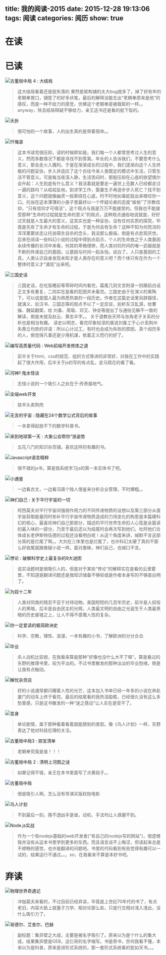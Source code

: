 title: 我的阅读-2015
date: 2015-12-28 19:13:06
tags: 阅读
categories: 阅历
show: true
---
# 在读

# 已读
![古董局中局 4 : 大结局](http://img3.doubanio.com/lpic/s28340239.jpg)
> 这大结局看着还是挺失落的 果然是架构铺的太大bug就多了。掉了好些年的老朝奉胃口，铺垫了的好多伏笔，最后的解释没能生出“老朝奉原来是他”的感叹，而是一种不给力的感觉，仿佛这个老朝奉是被栽赃的一样。。anyway，除去结局释疑不够给力，亲王这书还是看的挺下饭的。

![夭折](http://img3.douban.com/lpic/s28280322.jpg)
> 很可怕的一个故事，人的出生真的是带着宿命。。

![忏悔录](http://img4.douban.com/lpic/s28215148.jpg)
> 这本书读完很压抑，读的时候即如是。我们每一个人都曾思考过人生的意义，然而多数情况下都是寻找不到答案。年长的人告诉我们，不要思考什么意义，那会走火入魔的。于是在渐渐成长的过程中，我们逐渐向这个人生终极的问题妥协，步入并适应了这个古往今来人类既定的模式中生活，只管生活不管意义。可是每当夜深人静，生活苦闷时，那股压抑在心底的欲望偶尔会升起：人生到底有什么意义？我活着就是要走一遍世上无数人已经都走过一遍的路吗？从呱呱坠地，到求学工作，娶妻生子再逐步步入死亡？找不到意义，这个问题就像幽灵一般萦绕在心底，时不时地如毒蛇般出来噬咬你一口。托翁在这本薄薄的小册子里最终以一个怀疑论者的态度“皈依”了宗教信仰，“只有信仰才可得活”，这个观点与我是万万不能接受的。但我也不能接受那种“生命的过程就是生命的意义”的观点，这种观点通俗地说就是，好好过天就是人生最大的意义，这其实也是一种妥协，没有任何实质的探究，毕竟是先有了生命才有生命的过程，于是为何会有生命？这种不知为何而活的浑浑噩噩状态让托翁萌生自杀的念头，我没那么极端，倒是有点悲观厌世。后来在阅读一些科幻小说的过程中得到点启示，个人的生命放之于人类基因永续传播的长河中来看，何其的卑微缥缈，而人类对抗时间的唯一武器就是不断的传递自己的基因，让基因与时间一起永恒。说白了，人只是基因的工具，人类认识自身发现未知才是人类存在的意义吧？而个体只有在作为一个整体时意义才“涌现”出来吧。

![三国史话](http://img3.douban.com/lpic/s27467851.jpg)
>三国史话，在吃饭睡前等零碎时间内看完，篇尾几则文言附录一则跟前白话正文多有重复，二则实在是看的犯困并未看完。三国史由于在演义的熏陶下，可以说是国人最为熟悉热衷的一段历史。作者在这篇史话里另辟蹊径，就演义、后汉书、三国志等的观点予以了一定反驳，剖析东汉乱源，给曹操、魏延翻案，给 刘备、周瑜、邓艾、钟会等提出了与通俗见解不一致的解读，倒是未提及赵云、黄忠半字。。
>关于道教张天师与张角老子关系的分析也是相当有趣。
>读史以明志，看完印象较深的属说刘备工于心计丢荆州失鼎立均势的评语：所以心计过工，有时也会成为失败的原因，真个阅历多的人，倒觉得凡事还是少用机谋，依着正义而行的好了。

<!--more-->
![编写高质量代码 : Web前端开发修炼之道](http://img3.douban.com/lpic/s4388771.jpg)
>前半关于html，css的规范、组织方式等讲的非常好，对我在工作中的实践起了很大作用，后半关于js的写的有点乱，走马观花的看了看。

![河神1·鬼水怪谈](http://img3.doubanio.com/lpic/s24525658.jpg)
> 志怪小说的一个吸引人之处在于:传奇接地气。

![全端web开发](http://img3.doubanio.com/lpic/s28147538.jpg)
> 挂羊头卖狗肉

![无言的宇宙 : 隐藏在24个数学公式背后的故事](http://img3.douban.com/lpic/s28045752.jpg)
>一本拿得起放不下的数学科普书。

![来到地球第一天 : 大象公会帮你“涨姿势](http://img3.doubanio.com/lpic/s27713599.jpg)
>五花八门的知识杂货铺，喜欢这样的有趣的书。

![Javascript语言精粹](http://img3.douban.com/lpic/s3651235.jpg)
>很不错的js书，算是我系统学习js的第一本实体书了吧。

![小通鉴](http://img4.douban.com/lpic/s27161347.jpg)
>一边看古文，一边看冯唐个贱人借鉴来分析企业管理，不时爆粗。。

![神们自己 : 关于平行宇宙的一切](http://img3.doubanio.com/lpic/s27882508.jpg)
> 阿西莫夫对平行宇宙间强弱作用力的不同传递物质的设想以及第三部分从蛋宇宙获取能量同时弥补平行宇宙传递物质造成的力场变化的构思是本篇硬科幻的核心，最喜欢神们自己那部分，描述的平行世界生命扣人心弦是全篇读的最入味的一部分，乃至于最后还以为结尾时会再次写到他们，杜阿他们合体成长老伊斯特伍德的过程还没看明白呢！从这个角度来讲，缄默不言这部分真的是烂尾了啊。。大刘在三体里也是烂尾了，也许科幻太硬了真的不那么好收尾就跟悬疑小说一样。面对愚昧，神们自己，也缄口不言。

![悖论 : 破解科学史上最复杂的9大谜团](http://img3.doubanio.com/lpic/s27661058.jpg)
>说实话题材是很吸引人的，但是对于某些“悖论”的解释实在是看的云里雾里，不知道是翻译问题还是我知识储备不够抑或是作者本身写的不够直白明了。

![为奴十二年](http://img3.doubanio.com/lpic/s27187979.jpg)
>人类对同类的残忍不亚于对待动物。美国短短的几百年历史，前半是人奴役人的黑暗，后半是自由民主的光辉。人类最文明的自由之光诞生于人类最黑暗的历史废墟之上，让人不得不感慨人性的复杂。 

![你一定爱读的极简欧洲史](http://img3.douban.com/lpic/s4542951.jpg)
>科学、宗教，理性、浪漫，一本有趣的小书，了解欧洲的分分合合.

![毕业](http://img3.doubanio.com/lpic/s10419106.jpg)
>杀人动机比较弱，在我看来算是那种"好像也没什么大不了嘛"。算是看过的东野的推理书里，较为平淡的。不过书里散发的那种淡淡的毕业愁绪，倒是让我有点触动。

![解忧杂货店](http://img3.doubanio.com/lpic/s27284878.jpg)
>好的小说通常都闪耀着人性的光芒，这本加入书单已经一年多的小说在奔赴厦门的动车上终于看完，最后的结尾看的我热泪盈眶，已经很久没有这么多愁善感，只是这书散发的一种“迷之感动”让人实在是受不了。

![变身](http://img3.doubanio.com/lpic/s3894009.jpg)
>单论剧情，属于那种看着看着就能猜到的类型。像《鸟人计划》一样，东野表达了他对科技伦理的关注。

![古董局中局3 : 掠宝清单](http://img3.doubanio.com/lpic/s27963366.jpg)
>老朝奉究竟是谁！！！

![古董局中局 2 : 清明上河图之谜](http://img3.doubanio.com/lpic/s27034669.jpg)
>如果记得不错，亲王在本书里面写了点黄段子。。

![古董局中局](http://img3.douban.com/lpic/s20757334.jpg)
>很是吸引人啊，怎么没有导演买版权拍电影

![鸟人计划](http://img3.douban.com/lpic/s6379400.jpg)
>不到最后一刻，猜不透凶手是谁，动机、手法均让人琢磨不到。

![Node.js实战](http://img3.douban.com/lpic/s27264241.jpg)
>作为一个有nodejs基础的web开发者("有自己的nodejs写的网站")，很遗憾我并没有从这本书里学到更多的东西。而且语言谈不上晦涩，但读起来总是不顺畅的感觉，也许是翻译的问题吧。书里的代码看到有些觉得有趣可以一试的，结果运行不通过。。。so，在我看来不算是本好书吧。

# 弃读
![物理世界奇遇记](http://img3.douban.com/lpic/s3090703.jpg)
>冲伽莫夫来看的，不过目前已经弃读，毕竟是上世纪70年代的书了，有点老旧，内容大抵上就量子力学、相对论那么些，只是行文相对浅入浅出，没什么吸引力了。

![哥德尔、艾舍尔、巴赫](http://img3.doubanio.com/lpic/s1789059.jpg)
>副标题：集异壁之大成，主要是被名字吸引了。原来以为是个什么的集大成，结果集异壁是GEB，这仨哥的名字缩写。书是奇书，奈何我看不懂，本来以为是科普，原来是讲形式系统的，那一套形式系统看的犹如天书。。。

